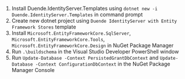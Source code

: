 1. Install Duende.IdentityServer.Templates using ```dotnet new -i Duende.IdentityServer.Templates``` in command prompt
1. Create new dotnet project using ```Duende IdentityServer with Entity Framework Stores``` template
1. Install ```Microsoft.EntityFrameworkCore.SqlServer```, ```Microsoft.EntityFrameworkCore.Tools```, ```Microsoft.EntityFrameworkCore.Design``` in NuGet Package Manager
1. Run ```.\buildschema``` in the Visual Studio Developer PowerShell window
1. Run ```Update-Database -Context PersistedGrantDbContext``` and ```Update-Database -Context ConfigurationDbContext``` in the NuGet Package Manager Console

